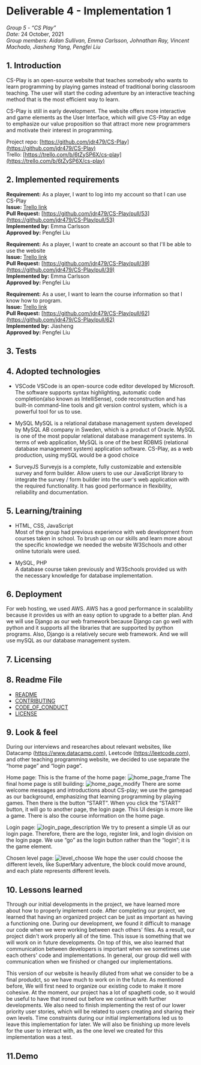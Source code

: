 # Deliverable 4 - Implementation 1

*Group 5 - “CS Play”*   
*Date:* 24 October, 2021    
*Group members: Aidan Sullivan, Emma Carlsson, Johnathan Ray, Vincent Machado, Jiasheng Yang, Pengfei Liu*    

## 1. Introduction
CS-Play is an open-source website that teaches somebody who wants to learn  programming by playing games instead of traditional boring classroom teaching. The user will start the coding adventure by an interactive teaching method that is the most efficient way to learn.

CS-Play is still in early development. The website offers more interactive and game elements as the User Interface, which will give CS-Play an edge to emphasize our value proposition so that attract more new programmers and motivate their interest in programming.

Project repo: [https://github.com/jdr479/CS-Play](https://github.com/jdr479/CS-Play)    
Trello: [https://trello.com/b/6tZySP6X/cs-play](https://trello.com/b/6tZySP6X/cs-play)

## 2. Implemented requirements
**Requirement:** As a player, I want to log into my account so that I can use CS-Play   
**Issue:** [Trello link](https://trello.com/c/cph7gTzv/39-as-a-player-i-want-to-log-into-my-account-so-that-i-can-use-cs-play)    
**Pull Request:** [https://github.com/jdr479/CS-Play/pull/53](https://github.com/jdr479/CS-Play/pull/53)    
**Implemented by:** Emma Carlsson   
**Approved by:** Pengfei Liu    

**Requirement:** As a player, I want to create an account so that I'll be able to use the website   
**Issue:** [Trello link](https://trello.com/c/gPKmxynQ/40-as-a-player-i-want-to-create-an-account-so-that-ill-be-able-to-use-the-website)   
**Pull Request:** [https://github.com/jdr479/CS-Play/pull/39](https://github.com/jdr479/CS-Play/pull/39)    
**Implemented by:** Emma Carlsson   
**Approved by:** Pengfei Liu    


**Requirement:** As a user, I want to learn the course information so that I know how to program.  
**Issue:** [Trello link](https://trello.com/c/btbAb94k/42-as-a-user-i-want-to-learn-the-course-information-so-that-i-know-how-to-program)   
**Pull Request:** [https://github.com/jdr479/CS-Play/pull/62](https://github.com/jdr479/CS-Play/pull/62)  
**Implemented by:** Jiasheng  
**Approved by:** Pengfei Liu


## 3. Tests


## 4. Adopted technologies
* VSCode
VSCode is an open-source code editor developed by Microsoft. The software supports syntax highlighting, automatic code completion(also known as IntelliSense), code reconstruction and has built-in command-line tools and git version control system, which is a powerful tool for us to use.

* MySQL
MySQL is a relational database management system developed by MySQL AB company in Sweden, which is a product of Oracle. MySQL is one of the most popular relational database management systems. In terms of web application, MySQL is one of the best RDBMS (relational database management system) application software. CS-Play, as a web production, using mySQL would be a good choice

* SurveyJS
Surveyjs is a complete, fully customizable and extensible survey and form builder. Allow users to use our JavaScript library to integrate the survey / form builder into the user's web application with the required functionality. It has good performance in flexibility, reliability and documentation.


## 5. Learning/training
* HTML, CSS, JavaScript     
Most of the group had previous experience with web development from courses taken in school. To brush up on our skills and learn more about the specific knowledge we needed the website W3Schools and other online tutorials were used.     

* MySQL, PHP      
A database course taken previously and W3Schools provided us with the necessary knowledge for database implementation.    

## 6. Deployment
For web hosting, we used AWS. AWS has a good performance in scalability because it provides us with an easy option to upgrade to a better plan. And we will use Django as our web framework because Django can go well with python and it supports all the libraries that are supported by python programs. Also, Django is a relatively secure web framework. And we will use mySQL as our database management system.  

## 7. Licensing


## 8. Readme File
* [README](https://github.com/jdr479/CS-Play/blob/main/README.md)  
* [CONTRIBUTING](https://github.com/jdr479/CS-Play/blob/main/CONTRIBUTING.md)  
* [CODE_OF_CONDUCT](https://github.com/jdr479/CS-Play/blob/main/CODE_OF-CONDUCT.md)  
* [LICENSE](https://github.com/jdr479/CS-Play/blob/main/LICENSE.md)  

## 9. Look & feel
During our interviews and researches about relevant websites, like Datacamp (https://www.datacamp.com), Leetcode (https://leetcode.com), and other teaching programming website, we decided to use separate the “home page” and “login page”.

Home page:
This is the frame of the home page:
![home_page_frame](../images/home_page_frame.png)
The final home page is still building:
![home_page_modify](../images/home_page_modify.png)
There are some welcome messages and introductions about CS-play; we use the gamepad as our background, emphasizing that learning programming by playing games. Then there is the button “START”. When you click the “START” button, it will go to another page, the login page. This UI design is more like a game.
There is also the course information on the home page.

Login page:
![login_page_description](../images/login_page_description.png)
We try to present a simple UI as our login page. Therefore, there are the logo, register link, and login division on the login page. We use “go” as the login button rather than the “login”; it is the game element.

Chosen level page:
![level_choose](../images/level_choose.png)
We hope the user could choose the different levels, like SuperMary adventure, the block could move around, and each plate represents different levels.


## 10. Lessons learned
Through our initial developments in the project, we have learned more about how to properly implement code. After completing our project, we learned that having an organized project can be just as important as having a functioning one. During our development, we found it difficult to manage our code when we were working between each others' files. As a result, our project didn't work properly all of the time. This issue is something that we will work on in future developments. On top of this, we also learned that communication between developers is important when we sometimes use each others' code and implementations. In general, our group did well with communication when we finished or changed our implementations.

This version of our website is heavily diluted from what we consider to be a final produdct, so we have much to work on in the future. As mentioned before, We will first need to organize our existing code to make it more cohesive. At the moment, our project has a lot of spaghetti code, so it would be useful to have that ironed out before we continue with further developments. We also need to finish implementing the rest of our lower priority user stories, which will be related to users creating and sharing their own levels. Time constraints during our initial implementations led us to leave this implementation for later. We will also be finishing up more levels for the user to interact with, as the one level we created for this implementation was a test.

## 11.Demo

